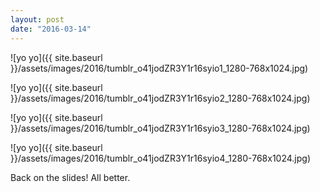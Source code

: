 ```yaml
---
layout: post
date: "2016-03-14"
---
```


![yo yo]({{ site.baseurl }}/assets/images/2016/tumblr_o41jodZR3Y1r16syio1_1280-768x1024.jpg)

![yo yo]({{ site.baseurl }}/assets/images/2016/tumblr_o41jodZR3Y1r16syio2_1280-768x1024.jpg)

![yo yo]({{ site.baseurl }}/assets/images/2016/tumblr_o41jodZR3Y1r16syio3_1280-768x1024.jpg)

![yo yo]({{ site.baseurl }}/assets/images/2016/tumblr_o41jodZR3Y1r16syio4_1280-768x1024.jpg)

Back on the slides! All better.
